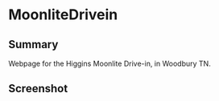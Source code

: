 # MoonliteDrivein

## Summary

Webpage for the Higgins Moonlite Drive-in, in Woodbury TN.

## Screenshot

## 
